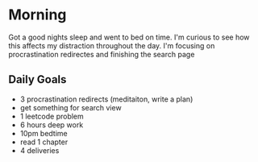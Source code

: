 # Morning
Got a good nights sleep and went to bed on time. I'm curious to see how this affects my distraction throughout the day. I'm focusing on procrastination redirectes and finishing the search page

## Daily Goals
- 3 procrastination redirects (meditaiton, write a plan)
- get something for search view
- 1 leetcode problem
- 6 hours deep work
- 10pm bedtime 
- read 1 chapter 
- 4 deliveries
